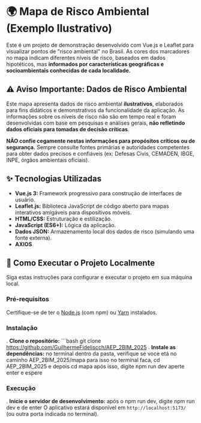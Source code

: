 # 🌍 Mapa de Risco Ambiental (Exemplo Ilustrativo)

Este é um projeto de demonstração desenvolvido com Vue.js e Leaflet para visualizar pontos de "risco ambiental" no Brasil. As cores dos marcadores no mapa indicam diferentes níveis de risco, baseados em dados hipotéticos, mas **informados por características geográficas e socioambientais conhecidas de cada localidade.**

## ⚠️ Aviso Importante: Dados de Risco Ambiental

Este mapa apresenta dados de risco ambiental **ilustrativos**, elaborados para fins didáticos e demonstrativos da funcionalidade da aplicação. As informações sobre os níveis de risco não são em tempo real e foram desenvolvidas com base em pesquisas e análises gerais, **não refletindo dados oficiais para tomadas de decisão críticas**.

**NÃO confie cegamente nestas informações para propósitos críticos ou de segurança.** Sempre consulte fontes primárias e autoridades competentes para obter dados precisos e confiáveis (ex: Defesas Civis, CEMADEN, IBGE, INPE, órgãos ambientais oficiais).

## ✨ Tecnologias Utilizadas

* **Vue.js 3:** Framework progressivo para construção de interfaces de usuário.
* **Leaflet.js:** Biblioteca JavaScript de código aberto para mapas interativos amigáveis para dispositivos móveis.
* **HTML/CSS:** Estruturação e estilização.
* **JavaScript (ES6+):** Lógica da aplicação.
* **Dados JSON:** Armazenamento local dos dados de risco (simulando uma fonte externa).
* **AXIOS**

## 🚀 Como Executar o Projeto Localmente

Siga estas instruções para configurar e executar o projeto em sua máquina local.

### Pré-requisitos

Certifique-se de ter o [Node.js](https://nodejs.org/en/) (com npm) ou [Yarn](https://yarnpkg.com/) instalados.

### Instalação

.  **Clone o repositório:**
    ```bash
    git clone https://github.com/GuilhermeFideliscch/AEP_2BIM_2025
.  **Instale as dependências:**
   no terminal dentro da pasta, verifique se voce etá no caminho AEP_2BIM_2025/mapa
para isso no terminal faca, cd AEP_2BIM_2025 e depois cd mapa
após isso, digite npm run dev aperte enter e espere
### Execução
.  **Inicie o servidor de desenvolvimento:**
    após o npm run dev, digite npm run dev e de enter
    O aplicativo estará disponível em `http://localhost:5173/` (ou outra porta indicada no terminal).
